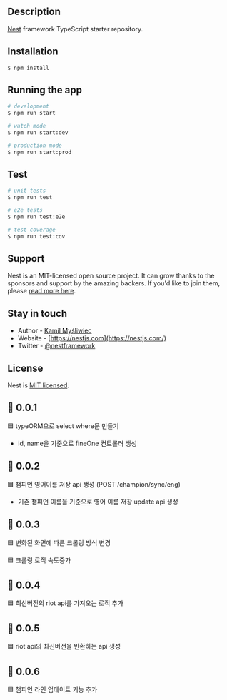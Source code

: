 ## Description

[Nest](https://github.com/nestjs/nest) framework TypeScript starter repository.

## Installation

```bash
$ npm install
```

## Running the app

```bash
# development
$ npm run start

# watch mode
$ npm run start:dev

# production mode
$ npm run start:prod
```

## Test

```bash
# unit tests
$ npm run test

# e2e tests
$ npm run test:e2e

# test coverage
$ npm run test:cov
```

## Support

Nest is an MIT-licensed open source project. It can grow thanks to the sponsors and support by the amazing backers. If you'd like to join them, please [read more here](https://docs.nestjs.com/support).

## Stay in touch

- Author - [Kamil Myśliwiec](https://kamilmysliwiec.com)
- Website - [https://nestjs.com](https://nestjs.com/)
- Twitter - [@nestframework](https://twitter.com/nestframework)

## License

Nest is [MIT licensed](LICENSE).

## 🚀 0.0.1

🟦 typeORM으로 select where문 만들기

- id, name을 기준으로 fineOne 컨트롤러 생성

## 🚀 0.0.2

🟦 챔피언 영어이름 저장 api 생성 (POST /champion/sync/eng)

- 기존 챔피언 이름을 기준으로 영어 이름 저장 update api 생성

## 🚀 0.0.3

🟦 변화된 화면에 따른 크롤링 방식 변경

🟦 크롤링 로직 속도증가

## 🚀 0.0.4

🟦 최신버전의 riot api를 가져오는 로직 추가

## 🚀 0.0.5

🟦 riot api의 최신버전을 반환하는 api 생성

## 🚀 0.0.6

🟦 챔피언 라인 업데이트 기능 추가
